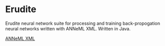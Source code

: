 Erudite
=======

Erudite neural network suite for processing and training back-propogation neural networks written with ANNeML XML. Written
in Java.

[ANNeML XML](https://github.com/adam-nnl/ANNeML/)
